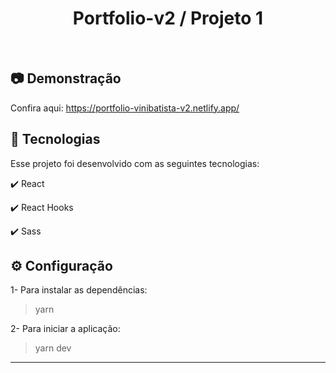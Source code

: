 <h1 align="center">
   Portfolio-v2 / Projeto 1
</h1>

<br>

## :camera: Demonstração

Confira aqui: https://portfolio-vinibatista-v2.netlify.app/

##

## :rocket: Tecnologias

Esse projeto foi desenvolvido com as seguintes tecnologias:

✔️ React

✔️ React Hooks

✔️ Sass

##

## ⚙ Configuração

1- Para instalar as dependências:
> yarn

2- Para iniciar a aplicação:
> yarn dev

---
